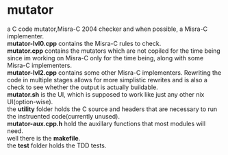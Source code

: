 # mutator

a C code mutator,Misra-C 2004 checker and when possible, a Misra-C implementer.<br/>
**mutator-lvl0.cpp** contains the Misra-C rules to check.<br/>
**mutator.cpp** contains the mutators which are not copiled for the time being since im working on Misra-C only for the time being, along with some Misra-C implementers.<br/>
**mutator-lvl2.cpp** contains some other Misra-C implementers. Rewriting the code in multiple stages allows for more simplistic rewrites and is also a check to see whether the output is actually buildable.<br/>
**mutator.sh** is the UI, which is supposed to work like just any other nix UI(option-wise).<br/>
the **utility** folder holds the C source and headers that are necessary to run the instruented code(currently unused).<br/>
**mutator-aux.cpp.h** hold the auxillary functions that most modules will need.<br/>
well there is the **makefile**.<br/>
the **test** folder holds the TDD tests.<br/>
